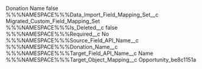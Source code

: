 <?xml version="1.0" encoding="UTF-8"?>
<CustomMetadata xmlns="http://soap.sforce.com/2006/04/metadata" xmlns:xsi="http://www.w3.org/2001/XMLSchema-instance" xmlns:xsd="http://www.w3.org/2001/XMLSchema">
    <label>Donation Name</label>
    <protected>false</protected>
    <values>
        <field>%%%NAMESPACE%%%Data_Import_Field_Mapping_Set__c</field>
        <value xsi:type="xsd:string">Migrated_Custom_Field_Mapping_Set</value>
    </values>
    <values>
        <field>%%%NAMESPACE%%%Is_Deleted__c</field>
        <value xsi:type="xsd:boolean">false</value>
    </values>
    <values>
        <field>%%%NAMESPACE%%%Required__c</field>
        <value xsi:type="xsd:string">No</value>
    </values>
    <values>
        <field>%%%NAMESPACE%%%Source_Field_API_Name__c</field>
        <value xsi:type="xsd:string">%%%NAMESPACE%%%Donation_Name__c</value>
    </values>
    <values>
        <field>%%%NAMESPACE%%%Target_Field_API_Name__c</field>
        <value xsi:type="xsd:string">Name</value>
    </values>
    <values>
        <field>%%%NAMESPACE%%%Target_Object_Mapping__c</field>
        <value xsi:type="xsd:string">Opportunity_be8c1151a</value>
    </values>
</CustomMetadata>
